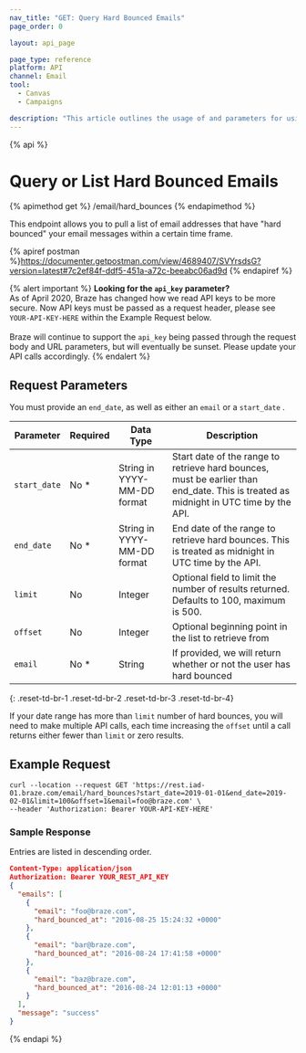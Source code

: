 ```yaml
---
nav_title: "GET: Query Hard Bounced Emails"
page_order: 0

layout: api_page

page_type: reference
platform: API
channel: Email
tool:
  - Canvas
  - Campaigns

description: "This article outlines the usage of and parameters for using the retrieve a List of Hard Bounced Email Addresses Braze endpoint."
---
```

{% api %}
# Query or List Hard Bounced Emails
{% apimethod get %}
/email/hard_bounces
{% endapimethod %}

This endpoint allows you to pull a list of email addresses that have "hard bounced" your email messages within a certain time frame.

{% apiref postman %}https://documenter.getpostman.com/view/4689407/SVYrsdsG?version=latest#7c2ef84f-ddf5-451a-a72c-beeabc06ad9d {% endapiref %}

{% alert important %}
__Looking for the `api_key` parameter?__<br>As of April 2020, Braze has changed how we read API keys to be more secure. Now API keys must be passed as a request header, please see `YOUR-API-KEY-HERE` within the Example Request below.<br><br>Braze will continue to support the `api_key` being passed through the request body and URL parameters, but will eventually be sunset. Please update your API calls accordingly.
{% endalert %}

## Request Parameters

You must provide an `end_date`, as well as either an `email` or a `start_date` .

| Parameter | Required | Data Type | Description |
| ----------|-----------| ----------|----- |
| `start_date` | No * | String in YYYY-MM-DD format| Start date of the range to retrieve hard bounces, must be earlier than end_date. This is treated as midnight in UTC time by the API. |
| `end_date` | No * | String in YYYY-MM-DD format | End date of the range to retrieve hard bounces. This is treated as midnight in UTC time by the API. |
| `limit` | No | Integer | Optional field to limit the number of results returned. Defaults to 100, maximum is 500. |
| `offset` | No | Integer | Optional beginning point in the list to retrieve from |
| `email` | No * | String | If provided, we will return whether or not the user has hard bounced |
{: .reset-td-br-1 .reset-td-br-2 .reset-td-br-3  .reset-td-br-4}

If your date range has more than `limit` number of hard bounces, you will need to make multiple API calls, each time increasing the `offset` until a call returns either fewer than `limit` or zero results.

## Example Request
```
curl --location --request GET 'https://rest.iad-01.braze.com/email/hard_bounces?start_date=2019-01-01&end_date=2019-02-01&limit=100&offset=1&email=foo@braze.com' \
--header 'Authorization: Bearer YOUR-API-KEY-HERE'
```

### Sample Response

Entries are listed in descending order.

```json
Content-Type: application/json
Authorization: Bearer YOUR_REST_API_KEY
{
  "emails": [
    {
      "email": "foo@braze.com",
      "hard_bounced_at": "2016-08-25 15:24:32 +0000"
    },
    {
      "email": "bar@braze.com",
      "hard_bounced_at": "2016-08-24 17:41:58 +0000"
    },
    {
      "email": "baz@braze.com",
      "hard_bounced_at": "2016-08-24 12:01:13 +0000"
    }
  ],
  "message": "success"
}
```
{% endapi %}
